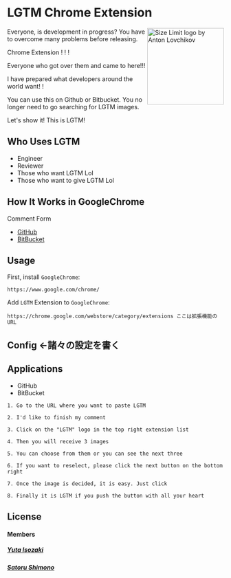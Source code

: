 # LGTM Chrome Extension

<img src="https://lh3.googleusercontent.com/dTQmJ5qxlhpvUOrLAfjvMAGITH0sNBsSUx3-_P1UuPKlGFUI96mhJZO0nPnqkpXn8nhL7KE-Kg=w640-h400-e365" align="right"
     title="Size Limit logo by Anton Lovchikov" width="" height="178">

Everyone, is development in progress?
You have to overcome many problems before releasing.

Chrome Extension ! ! !





Everyone who got over them and came to here!!!

I have prepared what developers around the world want! !

You can use this on Github or Bitbucket.
You no longer need to go searching for LGTM images.

Let's show it! This is LGTM!





## Who Uses LGTM

* Engineer
* Reviewer
* Those who want LGTM Lol
* Those who want to give LGTM Lol


## How It Works in GoogleChrome
Comment Form
* [GitHub](https://github.com)
* [BitBucket](https://bitbucket.org)

## Usage

First, install `GoogleChrome`:

```
https://www.google.com/chrome/
```

Add `LGTM` Extension to `GoogleChrome`:

```url
https://chrome.google.com/webstore/category/extensions ここは拡張機能のURL
```



## Config ←諸々の設定を書く





## Applications

* GitHub
* BitBucket

```
1. Go to the URL where you want to paste LGTM

2. I'd like to finish my comment

3. Click on the "LGTM" logo in the top right extension list

4. Then you will receive 3 images

5. You can choose from them or you can see the next three

6. If you want to reselect, please click the next button on the bottom right

7. Once the image is decided, it is easy. Just click

8. Finally it is LGTM if you push the button with all your heart

```



## License

#### Members

 ##### [Yuta Isozaki](https://github.com/uma-co82)
 ##### [Satoru Shimono](https://github.com/shimonosatoru)